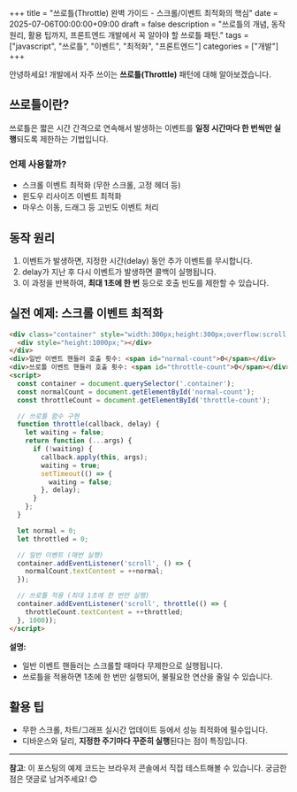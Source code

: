 +++
title = "쓰로틀(Throttle) 완벽 가이드 - 스크롤/이벤트 최적화의 핵심"
date = 2025-07-06T00:00:00+09:00
draft = false
description = "쓰로틀의 개념, 동작 원리, 활용 팁까지, 프론트엔드 개발에서 꼭 알아야 할 쓰로틀 패턴."
tags = ["javascript", "쓰로틀", "이벤트", "최적화", "프론트엔드"]
categories = ["개발"]
+++



안녕하세요! 개발에서 자주 쓰이는 **쓰로틀(Throttle)** 패턴에 대해 알아보겠습니다.

## 쓰로틀이란?

쓰로틀은 짧은 시간 간격으로 연속해서 발생하는 이벤트를 **일정 시간마다 한 번씩만 실행**되도록 제한하는 기법입니다.

### 언제 사용할까?
- 스크롤 이벤트 최적화 (무한 스크롤, 고정 헤더 등)
- 윈도우 리사이즈 이벤트 최적화
- 마우스 이동, 드래그 등 고빈도 이벤트 처리

## 동작 원리

1. 이벤트가 발생하면, 지정한 시간(delay) 동안 추가 이벤트를 무시합니다.
2. delay가 지난 후 다시 이벤트가 발생하면 콜백이 실행됩니다.
3. 이 과정을 반복하여, **최대 1초에 한 번** 등으로 호출 빈도를 제한할 수 있습니다.

## 실전 예제: 스크롤 이벤트 최적화

```html
<div class="container" style="width:300px;height:300px;overflow:scroll;background:#eee;">
  <div style="height:1000px;"></div>
</div>
<div>일반 이벤트 핸들러 호출 횟수: <span id="normal-count">0</span></div>
<div>쓰로틀 이벤트 핸들러 호출 횟수: <span id="throttle-count">0</span></div>
<script>
  const container = document.querySelector('.container');
  const normalCount = document.getElementById('normal-count');
  const throttleCount = document.getElementById('throttle-count');

  // 쓰로틀 함수 구현
  function throttle(callback, delay) {
    let waiting = false;
    return function (...args) {
      if (!waiting) {
        callback.apply(this, args);
        waiting = true;
        setTimeout(() => {
          waiting = false;
        }, delay);
      }
    };
  }

  let normal = 0;
  let throttled = 0;

  // 일반 이벤트 (매번 실행)
  container.addEventListener('scroll', () => {
    normalCount.textContent = ++normal;
  });

  // 쓰로틀 적용 (최대 1초에 한 번만 실행)
  container.addEventListener('scroll', throttle(() => {
    throttleCount.textContent = ++throttled;
  }, 1000));
</script>
```

**설명:**
- 일반 이벤트 핸들러는 스크롤할 때마다 무제한으로 실행됩니다.
- 쓰로틀을 적용하면 1초에 한 번만 실행되어, 불필요한 연산을 줄일 수 있습니다.

## 활용 팁
- 무한 스크롤, 차트/그래프 실시간 업데이트 등에서 성능 최적화에 필수입니다.
- 디바운스와 달리, **지정한 주기마다 꾸준히 실행**된다는 점이 특징입니다.

---

**참고**: 이 포스팅의 예제 코드는 브라우저 콘솔에서 직접 테스트해볼 수 있습니다. 궁금한 점은 댓글로 남겨주세요! 😊